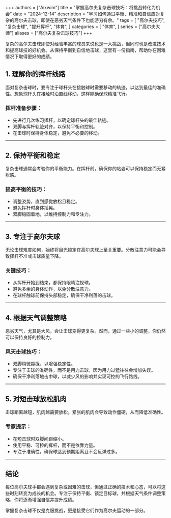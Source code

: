 +++
authors = ["Aixwim"]
title = "掌握高尔夫复杂击球技巧：将挑战转化为机会"
date = "2024-12-14"
description = "学习如何通过平衡、精准和自信应对复杂的高尔夫击球，即使在恶劣天气条件下也能游刃有余。"
tags = [
"高尔夫技巧",
"复杂击球",
"提升挥杆",
"体育",
]
categories = [
"体育",
]
series = ["高尔夫大师"]
aliases = ["高尔夫复杂击球技巧"]
+++

复杂的高尔夫击球即使对经验丰富的球员来说也是一大挑战，但同时也是改进技术和提高球技的好机会。从保持平衡到自信地击球，这里有一份指南，帮助你在困难情况下取得更好的成绩。

<!--more-->

## 1. 理解你的挥杆线路  

面对复杂击球时，要专注于球杆头在接触球时需要移动的轨迹，以达到最佳的准确性。想象球杆头在接触时沿直线移动，这样能确保球精准飞行。  

### 挥杆准备步骤：
- 先进行几次练习挥杆，以确定球杆头的最佳轨迹。  
- 双脚与挥杆轨迹对齐，以保持平衡和控制。  
- 在击球时保持身体稳定，避免不必要的移动。  

---

## 2. 保持平衡和稳定  

复杂击球通常会考验你的平衡能力。在挥杆前，确保你的站姿可以保持稳定而无紧张感。  

### 提高平衡的技巧：  
- 调整姿势，直到感觉放松且稳定。  
- 避免挥杆时身体摇晃。  
- 双脚稳固着地，以维持控制力和专注力。  

---

## 3. 专注于高尔夫球  

无论击球难度如何，始终将目光锁定在高尔夫球上至关重要。分散注意力可能会导致挥杆不准或击球质量下降。  

### 关键技巧：  
- 从挥杆开始到结束，都保持眼睛注视球。  
- 避免多余的身体动作，以免分散注意力。  
- 在球杆触球前保持头部稳定，确保干净利落的击球。  

---

## 4. 根据天气调整策略  

恶劣天气，尤其是大风，会让击球变得更复杂。然而，通过一些小的调整，你仍然可以保持良好的控制力。  

### 风天击球技巧：  
- 双脚稍微靠拢，以增强稳定性。  
- 专注于击球的准确性，而不是用力击球，因为用力过猛往往会增加失误。  
- 确保干净利落地击中球，以减少风的影响并实现可控的飞行路线。  

---

## 5. 对短击球放松肌肉  

击球距离越短，肌肉越需要放松。紧张的肌肉会导致动作僵硬，从而降低准确性。  

### 专家提示：  
- 在短击球时双脚间距缩小。  
- 使用平稳、可控的挥杆，而不是依靠力量。  
- 专注于准确性，确保球达到预期距离且不会反弹过多。  

---

## 结论  

每位高尔夫球手都会遇到复杂或困难的击球，但通过正确的技术和心态，可以将这些时刻转变为成长的机会。专注于保持平衡、锁定目标球，并根据天气条件调整策略，你将逐渐增强自信并提升成绩。  

掌握复杂击球不仅是克服挑战，更是接受它们作为高尔夫运动的一部分。

